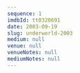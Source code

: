 ```yaml
---
sequence: 1
imdbId: tt0320691
date: 2003-09-19
slug: underworld-2003
medium: null
venue: null
venueNotes: null
mediumNotes: null
---
```


